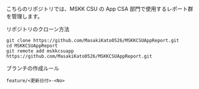 こちらのリポジトリでは、MSKK CSU の App CSA 部門で使用するレポート群を管理します。

リポジトリのクローン方法
```
git clone https://github.com/MasakiKato0526/MSKKCSUAppReport.git
cd MSKKCSUAppReport
git remote add mskkcsuapp https://github.com/MasakiKato0526/MSKKCSUAppReport.git
```

ブランチの作成ルール 
```
feature/<更新日付>-<No>
```

